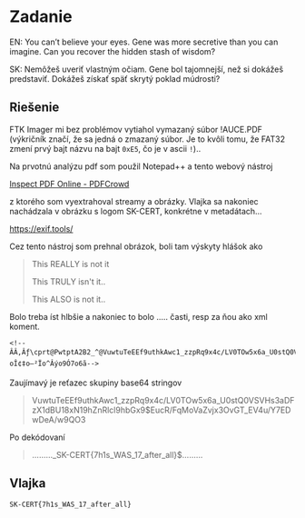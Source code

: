 # Zadanie

EN: You can’t believe your eyes. Gene was more secretive than you can imagine. Can you recover the hidden stash of wisdom?

SK: Nemôžeš uveriť vlastným očiam. Gene bol tajomnejší, než si dokážeš predstaviť. Dokážeš získať späť skrytý poklad múdrosti?

## Riešenie

FTK Imager mi bez problémov vytiahol vymazaný súbor !AUCE.PDF (výkričník značí, že sa jedná o zmazaný súbor. Je to kvôli tomu, že FAT32 zmení prvý bajt názvu na bajt `0xE5`, čo je v ascii `!`)..

Na prvotnú analýzu pdf som použil Notepad++ a tento webový nástroj

[Inspect PDF Online - PDFCrowd](https://pdfcrowd.com/inspect-pdf/)

z ktorého som vyextrahoval streamy a obrázky. Vlajka sa nakoniec nachádzala v obrázku s logom SK-CERT, konkrétne v metadátach... 

https://exif.tools/

Cez tento nástroj som prehnal obrázok, boli tam výskyty hlášok ako

> This REALLY is not it
> 
> This TRULY isn't it..
> 
> This ALSO is not it..

Bolo treba íst hlbšie a nakoniec to bolo <rdf>..... časti, resp za ňou ako xml koment.

```
<!--ÂÂ‚Âƒ\cprt@PwtptA2B2_^@VuwtuTeEEf9uthkAwc1_zzpRq9x4c/LV0TOw5x6a_U0stQ0VSVHs3aDFzX1dBU18xN19hZnRlcl9hbGx9$EucR/FqMoVaZvjx3OvGT_EV4u/Y7EDwDeA/w9QO3+^ALYXhvTD3R1JcGJUgKFi_mhzkezdqaIHzm261y9IQ_EV4u/Y7EDwDeA/w9QO3+µpâ)‘pÌ<©p¯NpŒ_ßpcpØp6“p’ oÎ¢‡o–²Ïo^Âýo9Ó7o6ã-->
```

Zaujímavý je reťazec skupiny base64 stringov

> VuwtuTeEEf9uthkAwc1_zzpRq9x4c/LV0TOw5x6a_U0stQ0VSVHs3aDFzX1dBU18xN19hZnRlcl9hbGx9$EucR/FqMoVaZvjx3OvGT_EV4u/Y7EDwDeA/w9QO3

Po dekódovaní

> ........._SK-CERT{7h1s_WAS_17_after_all}$.........

## Vlajka

```
SK-CERT{7h1s_WAS_17_after_all}
```

